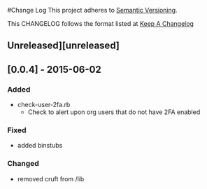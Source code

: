 #Change Log
This project adheres to [Semantic Versioning](http://semver.org/).

This CHANGELOG follows the format listed at [Keep A Changelog](http://keepachangelog.com/)

## Unreleased][unreleased]

## [0.0.4] - 2015-06-02

### Added
- check-user-2fa.rb 
    - Check to alert upon org users that do not have 2FA enabled
### Fixed
- added binstubs

### Changed
- removed cruft from /lib

